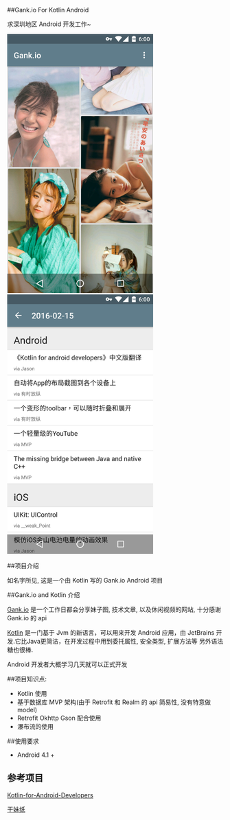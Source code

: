 ##Gank.io For Kotlin Android

求深圳地区 Android 开发工作~

<img src="https://raw.githubusercontent.com/YeungKC/Gank.io-for-Kotlin-Android/master/screenshots/1.jpg" width= "340"/>

<img src="https://raw.githubusercontent.com/YeungKC/Gank.io-for-Kotlin-Android/master/screenshots/2.jpg" width= "340"/>



##项目介绍

如名字所见, 这是一个由 Kotlin 写的 Gank.io Android 项目



##Gank.io and Kotlin 介绍

[Gank.io](http://gank.io) 是一个工作日都会分享妹子图, 技术文章, 以及休闲视频的网站, 十分感谢 Gank.io 的 api 

[Kotlin](https://github.com/JetBrains/kotlin) 是一门基于 Jvm 的新语言，可以用来开发 Android 应用，由 JetBrains  开发.它比Java更简洁，在开发过程中用到委托属性, 安全类型, 扩展方法等 另外语法糖也很棒.

Android 开发者大概学习几天就可以正式开发



##项目知识点:

* Kotlin 使用
* 基于数据库 MVP 架构(由于 Retrofit 和 Realm 的 api 简易性, 没有特意做 model)
* Retrofit Okhttp Gson 配合使用
* 瀑布流的使用

##使用要求

* Android 4.1 +

## 参考项目

[Kotlin-for-Android-Developers](https://github.com/antoniolg/Kotlin-for-Android-Developers)

[干妹纸](https://github.com/xingrz/GankMeizhi)